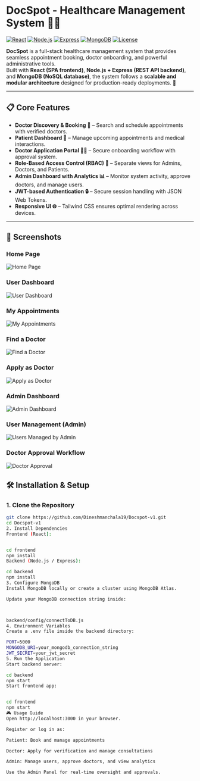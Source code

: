 # DocSpot - Healthcare Management System 🎉🏥

[![React](https://img.shields.io/badge/Frontend-React-blue)](https://react.dev/)
[![Node.js](https://img.shields.io/badge/Backend-Node.js-green)](https://nodejs.org/)
[![Express](https://img.shields.io/badge/Framework-Express-lightgrey)](https://expressjs.com/)
[![MongoDB](https://img.shields.io/badge/Database-MongoDB-brightgreen)](https://www.mongodb.com/)
[![License](https://img.shields.io/badge/License-MIT-yellow)](LICENSE)

**DocSpot** is a full-stack healthcare management system that provides seamless appointment booking, doctor onboarding, and powerful administrative tools.  
Built with **React (SPA frontend)**, **Node.js + Express (REST API backend)**, and **MongoDB (NoSQL database)**, the system follows a **scalable and modular architecture** designed for production-ready deployments. 🚀

---

## 📋 Core Features

- **Doctor Discovery & Booking 🌟** – Search and schedule appointments with verified doctors.  
- **Patient Dashboard 📅** – Manage upcoming appointments and medical interactions.  
- **Doctor Application Portal 👩‍⚕️** – Secure onboarding workflow with approval system.  
- **Role-Based Access Control (RBAC) 🔧** – Separate views for Admins, Doctors, and Patients.  
- **Admin Dashboard with Analytics 📊** – Monitor system activity, approve doctors, and manage users.  
- **JWT-based Authentication 🔒** – Secure session handling with JSON Web Tokens.  
- **Responsive UI 🌐** – Tailwind CSS ensures optimal rendering across devices.  

---

## 📸 Screenshots

### Home Page  
![Home Page](https://raw.githubusercontent.com/Dineshmanchala19/Docspot-v1/main/screenshots/home.png)

### User Dashboard  
![User Dashboard](https://raw.githubusercontent.com/Dineshmanchala19/Docspot-v1/main/screenshots/user-dashboard.png)

### My Appointments  
![My Appointments](https://raw.githubusercontent.com/Dineshmanchala19/Docspot-v1/main/screenshots/my-appointments.png)

### Find a Doctor  
![Find a Doctor](https://raw.githubusercontent.com/Dineshmanchala19/Docspot-v1/main/screenshots/find-doctor.png)

### Apply as Doctor  
![Apply as Doctor](https://raw.githubusercontent.com/Dineshmanchala19/Docspot-v1/main/screenshots/apply-doctor.png)

### Admin Dashboard  
![Admin Dashboard](https://raw.githubusercontent.com/Dineshmanchala19/Docspot-v1/main/screenshots/admin-dashboard.png)

### User Management (Admin)  
![Users Managed by Admin](https://raw.githubusercontent.com/Dineshmanchala19/Docspot-v1/main/screenshots/usermang.png)

### Doctor Approval Workflow  
![Doctor Approval](https://raw.githubusercontent.com/Dineshmanchala19/Docspot-v1/main/screenshots/appt.png)

## 🛠 Installation & Setup

### 1. Clone the Repository
```bash
git clone https://github.com/Dineshmanchala19/Docspot-v1.git
cd Docspot-v1
2. Install Dependencies
Frontend (React):


cd frontend
npm install
Backend (Node.js / Express):

cd backend
npm install
3. Configure MongoDB
Install MongoDB locally or create a cluster using MongoDB Atlas.

Update your MongoDB connection string inside:



backend/config/connectToDB.js
4. Environment Variables
Create a .env file inside the backend directory:

PORT=5000
MONGODB_URI=your_mongodb_connection_string
JWT_SECRET=your_jwt_secret
5. Run the Application
Start backend server:

cd backend
npm start
Start frontend app:


cd frontend
npm start
🎮 Usage Guide
Open http://localhost:3000 in your browser.

Register or log in as:

Patient: Book and manage appointments

Doctor: Apply for verification and manage consultations

Admin: Manage users, approve doctors, and view analytics

Use the Admin Panel for real-time oversight and approvals.

